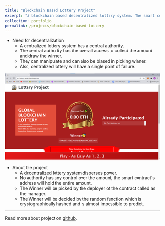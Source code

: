 ```yaml
---
title: "Blockchain Based Lottery Project"
excerpt: "A blockchain based decentralized lottery system. The smart contract is deployed over Ethereum's Rinkeby Test Network.<br/><img src='/images/lottery.png'>"
collection: portfolio
permalink: /projects/blockchain-based-lottery
---
```


* Need for decentralization
    * A centralized lottery system has a central authority.
    * The central authority has the overall access to collect the amount and draw the winner.
    * They can manipulate and can also be biased in picking winner.
    * Also, centralized lottery will have a single point of failure.

<img src='/images/lottery.png'>

* About the project
    * A decentralized lottery system disperses power.
    * No authority has any control over the amount, the smart contract's address will hold the entire amount.
    * The Winner will be picked by the deployer of the contract called as the manager.
    * The Winner will be decided by the random function which is cryptographically hashed and is almost impossible to predict.

<hr>

Read more about project on [github](https://github.com/ath-vk/Lottery_Project?tab=readme-ov-file).